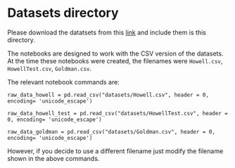 # Datasets directory

Please download the datatsets from this [link](https://web.utk.edu/~auerbach/DATA.htm)
and include them is this directory.

The notebooks are designed to work with the CSV version of the datasets.
At the time these notebooks were created, the filenames were 
`Howell.csv`, `HowellTest.csv`, `Goldman.csv`.

The relevant notebook commands are:

`raw_data_howell = pd.read_csv("datasets/Howell.csv", header = 0, encoding= 'unicode_escape')`

`raw_data_howell_test = pd.read_csv("datasets/HowellTest.csv", header = 0, encoding= 'unicode_escape')`

`raw_data_goldman = pd.read_csv("datasets/Goldman.csv", header = 0, encoding= 'unicode_escape')`

However, if you decide to use a different filename just 
modify the filename shown in the above commands.